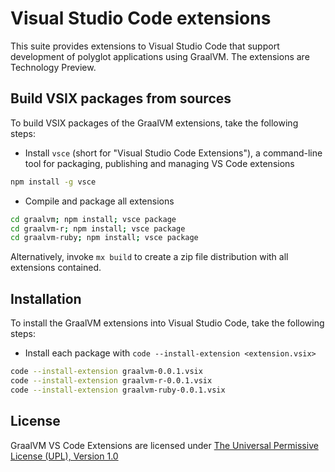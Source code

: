 # Visual Studio Code extensions

This suite provides extensions to Visual Studio Code that support development of polyglot applications using GraalVM.
The extensions are Technology Preview.

## Build VSIX packages from sources

To build VSIX packages of the GraalVM extensions, take the following steps:

* Install `vsce` (short for "Visual Studio Code Extensions"), a command-line tool for packaging, publishing and managing VS Code extensions
```bash
npm install -g vsce
```

* Compile and package all extensions
```bash
cd graalvm; npm install; vsce package
cd graalvm-r; npm install; vsce package
cd graalvm-ruby; npm install; vsce package
```

Alternatively, invoke `mx build` to create a zip file distribution with all extensions contained.

## Installation

To install the GraalVM extensions into Visual Studio Code, take the following steps:

* Install each package with `code --install-extension <extension.vsix>`
```bash
code --install-extension graalvm-0.0.1.vsix
code --install-extension graalvm-r-0.0.1.vsix
code --install-extension graalvm-ruby-0.0.1.vsix
```

## License

GraalVM VS Code Extensions are licensed under [The Universal Permissive License (UPL), Version 1.0](LICENSE)